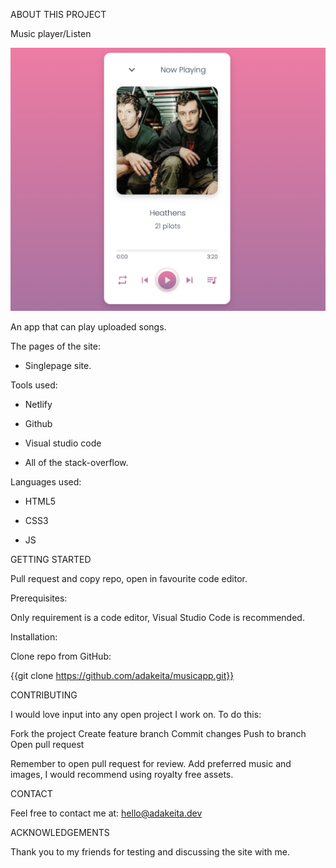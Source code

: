 ABOUT THIS PROJECT



Music player/Listen

![Model](https://github.com/adakeita/musicapp/blob/main/musicappscreen.png)


An app that can play uploaded songs. 


The pages of the site:

 - Singlepage site.



Tools used:

 - Netlify

 - Github

 - Visual studio code
 
 - All of the stack-overflow.



Languages used:

 - HTML5

 - CSS3

 - JS





GETTING STARTED


Pull request and copy repo, open in favourite code editor.



Prerequisites:

Only requirement is a code editor, Visual Studio Code is recommended.



Installation:

Clone repo from GitHub:

{{git clone https://github.com/adakeita/musicapp.git}}



CONTRIBUTING

I would love input into any open project I work on. To do this:

Fork the project
Create feature branch
Commit changes
Push to branch
Open pull request


Remember to open pull request for review. Add preferred music and images, I would recommend using royalty free assets. 



CONTACT

Feel free to contact me at: hello@adakeita.dev 




ACKNOWLEDGEMENTS

Thank you to my friends for testing and discussing the site with me. 

